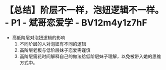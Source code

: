 # 【总结】阶层不一样，泡妞逻辑不一样。 - P1 - 斌哥恋爱学 - BV12m4y1z7hF

-   高低阶层对泡妞逻辑的影响
    1.  不同阶层的人对泡妞有不同的逻辑
    2.  高阶层老板与低阶层妹子恋爱需谨慎
    3.  高阶层需花时间解释自己的做法给低阶层妹子理解，以免被带入她的思维方式中。